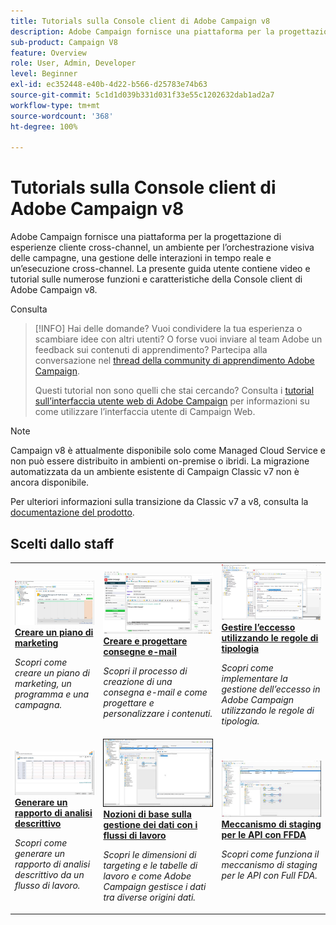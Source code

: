 ```yaml
---
title: Tutorials sulla Console client di Adobe Campaign v8
description: Adobe Campaign fornisce una piattaforma per la progettazione di esperienze cliente cross-channel, un ambiente per l’orchestrazione visiva delle campagne, una gestione delle interazioni in tempo reale e un’esecuzione cross-channel. La presente guida utente contiene video e tutorial sulle numerose funzioni e caratteristiche della Console client di Adobe Campaign v8.
sub-product: Campaign V8
feature: Overview
role: User, Admin, Developer
level: Beginner
exl-id: ec352448-e40b-4d22-b566-d25783e74b63
source-git-commit: 5c1d1d039b331d031f33e55c1202632dab1ad2a7
workflow-type: tm+mt
source-wordcount: '368'
ht-degree: 100%

---
```


# Tutorials sulla Console client di Adobe Campaign v8

Adobe Campaign fornisce una piattaforma per la progettazione di esperienze cliente cross-channel, un ambiente per l’orchestrazione visiva delle campagne, una gestione delle interazioni in tempo reale e un’esecuzione cross-channel. La presente guida utente contiene video e tutorial sulle numerose funzioni e caratteristiche della Console client di Adobe Campaign v8.

Consulta

>[!INFO]
> Hai delle domande? Vuoi condividere la tua esperienza o scambiare idee con altri utenti? O forse vuoi inviare al team Adobe un feedback sui contenuti di apprendimento? Partecipa alla conversazione nel [thread della community di apprendimento Adobe Campaign](https://experienceleaguecommunities.adobe.com:443/t5/adobe-campaign-classic/join-the-discussion-on-adobe-campaign-learning/td-p/419096).
> 
> Questi tutorial non sono quelli che stai cercando?
> Consulta i [tutorial sull’interfaccia utente web di Adobe Campaign](https://experienceleague.adobe.com/docs/campaign-web-learn/tutorials/overview.html?lang=it) per informazioni su come utilizzare l’interfaccia utente di Campaign Web.

>[!NOTE]
> Campaign v8 è attualmente disponibile solo come Managed Cloud Service e non può essere distribuito in ambienti on-premise o ibridi. La migrazione automatizzata da un ambiente esistente di Campaign Classic v7 non è ancora disponibile.
>
>Per ulteriori informazioni sulla transizione da Classic v7 a v8, consulta la [documentazione del prodotto](https://experienceleague.adobe.com/docs/campaign/campaign-v8/new/v7-to-v8.html?lang=it).


<div id="recs-overview-body-1"></div>
<div id="recs-overview-body-2"></div>
<div id="recs-overview-body-3"></div>
<div id="recs-overview-body-4"></div>
<div id="recs-overview-body-5"></div>
<div id="recs-overview-body-6"></div>

<div id="staff-picks-section">

## Scelti dallo staff

<table>
<tr>
  <td>
    <a href="/help/get-started/create-a-marketing-plan-programs-and-campaigns.md">
      <img alt="Creare un piano di marketing, un programma e campagne (video)" src="./assets/333810.jpg"/>
    </a>
    <div>
      <a href="/help/get-started/create-a-marketing-plan-programs-and-campaigns.md">
    <strong>Creare un piano di marketing</strong>
    </a>
    </div>
    <p>
    <em>Scopri come creare un piano di marketing, un programma e una campagna.</em>
    <p>
  </td>
   <td>
    <a href="./content-creation/create-and-design-email-deliveries.md">
      <img alt="Creare e progettare consegne e-mail (video)" src="./assets/333476.jpg" />
    </a>
    <div>
      <a href="./content-creation/create-and-design-email-deliveries.md">
    <strong>Creare e progettare consegne e-mail</strong>
    </a>
    </div>
    <p>
    <em>Scopri il processo di creazione di una consegna e-mail e come progettare e personalizzare i contenuti.
</em>
    <p>
  </td>
  <td>
    <a href="./send-messages/fatigue-management/typology-rules-for-fatigue-management.md">
      <img alt="Gestire l’eccesso tramite le regole di tipologia (video)" src="./assets/333787.jpg" />
    </a>
    <div>
      <a href="./send-messages/fatigue-management/typology-rules-for-fatigue-management.md">
    <strong>Gestire l’eccesso utilizzando le regole di tipologia</strong>
    </a>
    </div>
    <p>
    <em>Scopri come implementare la gestione dell’eccesso in Adobe Campaign utilizzando le regole di tipologia. </em>
    <p>
  </td>
</tr>
<tr>
</td>
  <td>
    <a href="./reporting/generate-a-descriptive-analysis-report.md">
      <img alt="Generare un rapporto di analisi descrittivo" src="./assets/333994.jpg" />
    </a>
    <div>
      <a href="./reporting/generate-a-descriptive-analysis-report.md">
    <strong>Generare un rapporto di analisi descrittivo</strong>
    </a>
    </div>
    <p>
    <em>Scopri come generare un rapporto di analisi descrittivo da un flusso di lavoro.</em>
    <p>
  </td>
  <td>
   <a href="./data-management/data-management-fundamentals.md">
      <img alt="Nozioni di base sulla gestione dei dati con i flussi di lavoro" src="./assets/339992.jpg" />
    </a>
     <div>
      <a href="./data-management/data-management-fundamentals.md">
    <strong>Nozioni di base sulla gestione dei dati con i flussi di lavoro</strong>
    </a>
    </div>
    <p>
    <em>Scopri le dimensioni di targeting e le tabelle di lavoro e come Adobe Campaign gestisce i dati tra diverse origini dati.</em>
    <p>
  </td>
  <td>
   <a href="./data-management/api-staging-mechanism.md">
      <img alt="Meccanismo di staging per le API con FFDA" src="./assets/339276.jpg" />
    </a>
     <div>
      <a href="./data-management/api-staging-mechanism.md">
    <strong>Meccanismo di staging per le API con FFDA</strong>
    </a>
    </div>
    <p>
    <em>Scopri come funziona il meccanismo di staging per le API con Full FDA.</em>
    <p>
  </td>
</tr>
</table>

</div>
